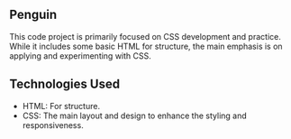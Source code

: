 ## Penguin
This code project is primarily focused on CSS development and practice.
While it includes some basic HTML for structure, 
the main emphasis is on applying and experimenting with CSS.

## Technologies Used
- HTML: For structure.
- CSS: The main layout and design to enhance the styling and responsiveness.
